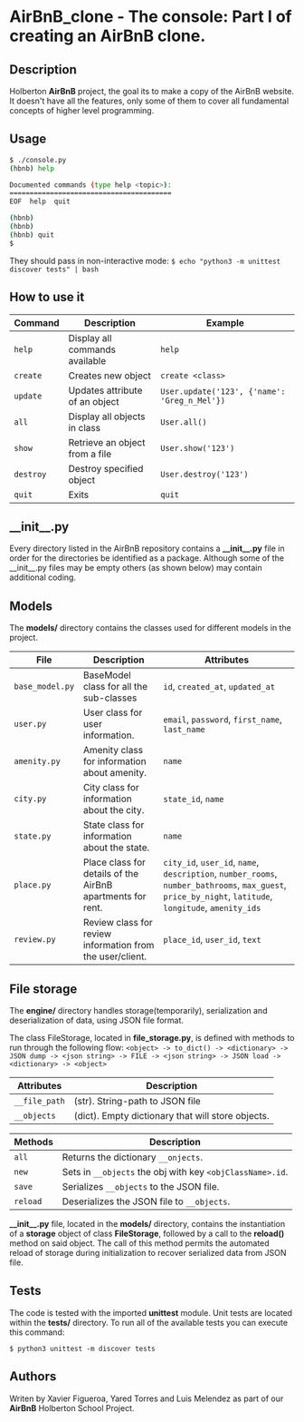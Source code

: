 # AirBnB_clone - The console: Part I of creating an AirBnB clone.

## Description

Holberton **AirBnB** project, the goal its to make a copy of the AirBnB website. It doesn't have all the features, only some of them to cover all fundamental concepts of higher level programming.

## Usage

```bash
$ ./console.py
(hbnb) help

Documented commands (type help <topic>):
========================================
EOF  help  quit

(hbnb)
(hbnb)
(hbnb) quit
$
```

They should pass in non-interactive mode: `$ echo "python3 -m unittest discover tests" | bash`

## How to use it

Command | Description | Example
--------|-------------|--------
`help` | Display all commands available | `help`
`create` | Creates new object | `create <class>`
`update` | Updates attribute of an object | `User.update('123', {'name': 'Greg_n_Mel'})`
`all` | Display all objects in class | `User.all()`
`show` | Retrieve an object from a file | `User.show('123')`
`destroy` | Destroy specified object | `User.destroy('123')`
`quit` | Exits | `quit`

## \_\_init__.py

Every directory listed in the AirBnB repository contains a **\_\_init__.py** file in order for the directories be identified as a package. Although some of the \_\_init__.py files may be empty others (as shown below) may contain additional coding.

## Models

The **models/** directory contains the classes used for different models in the project.

File | Description | Attributes
---- | ----------- | ----------
`base_model.py` | BaseModel class for all the sub-classes | `id`, `created_at`, `updated_at`
`user.py` | User class for user information. | `email`, `password`, `first_name`, `last_name`
`amenity.py` | Amenity class for information about amenity. | `name`
`city.py` | City class for information about the city. | `state_id`, `name`
`state.py` | State class for information about the state. | `name`
`place.py` | Place class for details of the AirBnB apartments for rent. | `city_id`, `user_id`, `name`, `description`, `number_rooms`, `number_bathrooms`, `max_guest`, `price_by_night`, `latitude`, `longitude`, `amenity_ids`
`review.py` | Review class for review information from the user/client. | `place_id`, `user_id`, `text`

## File storage

The **engine/** directory handles storage(temporarily), serialization and deserialization of data, using JSON file format.

The class FileStorage, located in **file_storage.py**, is defined with methods to run through the following flow:
```<object> -> to_dict() -> <dictionary> -> JSON dump -> <json string> -> FILE -> <json string> -> JSON load -> <dictionary> -> <object>```

Attributes | Description
---- | ----------- |
`__file_path` | (str). String-path to JSON file
`__objects` | (dict). Empty dictionary that will store objects.

Methods | Description
---- | ----------- | 
`all` | Returns the dictionary `__onjects`.
`new` | Sets in `__objects` the obj with key `<objClassName>.id`.
`save` | Serializes `__objects` to the JSON file.
`reload` | Deserializes the JSON file to `__objects`.


**\_\_init__.py** file, located in the **models/** directory, contains the instantiation of a **storage** object of class **FileStorage**, followed by a call to the **reload()** method on said object. The call of this method permits the automated reload of storage during initialization to recover serialized data from JSON file.

## Tests

The code is tested with the imported **unittest** module. Unit tests are located within the **tests/** directory. To run all of the available tests you can execute this command:
```
$ python3 unittest -m discover tests
```

## Authors

Writen by Xavier Figueroa, Yared Torres and Luis Melendez as part of our **AirBnB** Holberton School Project.

